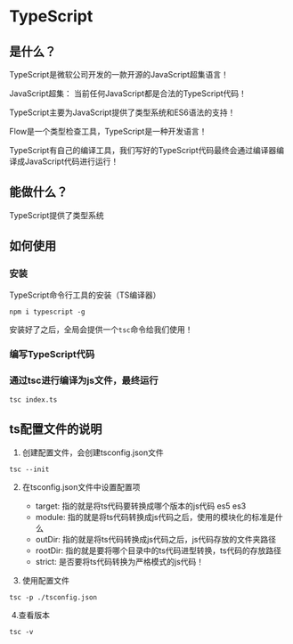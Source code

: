 # TypeScript

## 是什么？

TypeScript是微软公司开发的一款开源的JavaScript超集语言！

JavaScript超集： 当前任何JavaScript都是合法的TypeScript代码！

TypeScript主要为JavaScript提供了类型系统和ES6语法的支持！


Flow是一个类型检查工具，TypeScript是一种开发语言！

TypeScript有自己的编译工具，我们写好的TypeScript代码最终会通过编译器编译成JavaScript代码进行运行！



## 能做什么？

TypeScript提供了类型系统



## 如何使用

### 安装
TypeScript命令行工具的安装（TS编译器）
```
npm i typescript -g
```

安装好了之后，全局会提供一个`tsc`命令给我们使用！

### 编写TypeScript代码

### 通过tsc进行编译为js文件，最终运行

```
tsc index.ts
```




## ts配置文件的说明
1. 创建配置文件，会创建tsconfig.json文件
```
tsc --init
```

2. 在tsconfig.json文件中设置配置项
   * target: 指的就是将ts代码要转换成哪个版本的js代码 es5 es3
   * module: 指的就是将ts代码转换成js代码之后，使用的模块化的标准是什么
   * outDir: 指的就是将ts代码转换成js代码之后，js代码存放的文件夹路径
   * rootDir: 指的就是要将哪个目录中的ts代码进型转换，ts代码的存放路径
   * strict: 是否要将ts代码转换为严格模式的js代码！
  
3. 使用配置文件
```
tsc -p ./tsconfig.json
```
​    4.查看版本

```
tsc -v
```

